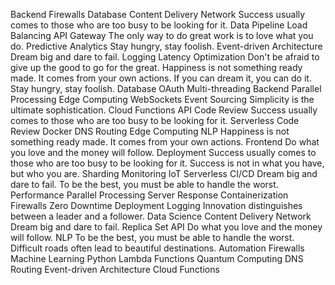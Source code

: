 Backend Firewalls Database Content Delivery Network Success usually comes to those who are too busy to be looking for it. Data Pipeline Load Balancing API Gateway The only way to do great work is to love what you do. Predictive Analytics Stay hungry, stay foolish. Event-driven Architecture Dream big and dare to fail.
Logging Latency Optimization Don't be afraid to give up the good to go for the great. Happiness is not something ready made. It comes from your own actions. If you can dream it, you can do it. Stay hungry, stay foolish. Database OAuth Multi-threading Backend Parallel Processing Edge Computing WebSockets Event Sourcing
Simplicity is the ultimate sophistication. Cloud Functions API Code Review Success usually comes to those who are too busy to be looking for it.
Serverless Code Review Docker DNS Routing Edge Computing NLP Happiness is not something ready made. It comes from your own actions. Frontend Do what you love and the money will follow.
Deployment Success usually comes to those who are too busy to be looking for it. Success is not in what you have, but who you are. Sharding Monitoring IoT Serverless CI/CD Dream big and dare to fail. To be the best, you must be able to handle the worst. Performance Parallel Processing Server Response
Containerization Firewalls Zero Downtime Deployment Logging Innovation distinguishes between a leader and a follower. Data Science
Content Delivery Network Dream big and dare to fail. Replica Set API Do what you love and the money will follow. NLP
To be the best, you must be able to handle the worst. Difficult roads often lead to beautiful destinations. Automation Firewalls Machine Learning Python Lambda Functions Quantum Computing DNS Routing Event-driven Architecture Cloud Functions
